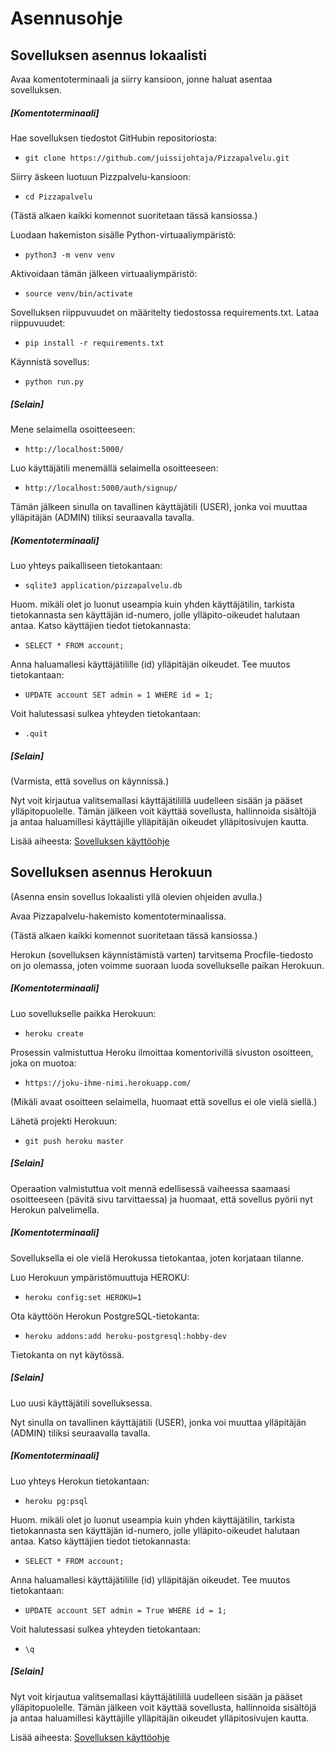 # Asennusohje

## Sovelluksen asennus lokaalisti

Avaa komentoterminaali ja siirry kansioon, jonne haluat asentaa sovelluksen.

##### [Komentoterminaali]

Hae sovelluksen tiedostot GitHubin repositoriosta:
- `git clone https://github.com/juissijohtaja/Pizzapalvelu.git`

Siirry äskeen luotuun Pizzpalvelu-kansioon:
- `cd Pizzapalvelu`

(Tästä alkaen kaikki komennot suoritetaan tässä kansiossa.)

Luodaan hakemiston sisälle Python-virtuaaliympäristö:
- `python3 -m venv venv`

Aktivoidaan tämän jälkeen virtuaaliympäristö:
- `source venv/bin/activate`

Sovelluksen riippuvuudet on määritelty tiedostossa requirements.txt. Lataa riippuvuudet:
- `pip install -r requirements.txt`

Käynnistä sovellus:
- `python run.py`

##### [Selain]

Mene selaimella osoitteeseen:
- `http://localhost:5000/`

Luo käyttäjätili menemällä selaimella osoitteeseen:
- `http://localhost:5000/auth/signup/`

Tämän jälkeen sinulla on tavallinen käyttäjätili (USER), jonka voi muuttaa ylläpitäjän (ADMIN) tiliksi seuraavalla tavalla.

##### [Komentoterminaali]

Luo yhteys paikalliseen tietokantaan:
- `sqlite3 application/pizzapalvelu.db`

Huom. mikäli olet jo luonut useampia kuin yhden käyttäjätilin, tarkista tietokannasta sen käyttäjän id-numero, jolle ylläpito-oikeudet halutaan antaa. Katso käyttäjien tiedot tietokannasta:
- `SELECT * FROM account;`

Anna haluamallesi käyttäjätilille (id) ylläpitäjän oikeudet. Tee muutos tietokantaan:
- `UPDATE account SET admin = 1 WHERE id = 1;`

Voit halutessasi sulkea yhteyden tietokantaan:
- `.quit`

##### [Selain]

(Varmista, että sovellus on käynnissä.)

Nyt voit kirjautua valitsemallasi käyttäjätilillä uudelleen sisään ja pääset ylläpitopuolelle.
Tämän jälkeen voit käyttää sovellusta, hallinnoida sisältöjä ja antaa haluamillesi käyttäjille ylläpitäjän oikeudet ylläpitosivujen kautta.

Lisää aiheesta:
[Sovelluksen käyttöohje](documentation/kayttoohje.md)


## Sovelluksen asennus Herokuun

(Asenna ensin sovellus lokaalisti yllä olevien ohjeiden avulla.)

Avaa Pizzapalvelu-hakemisto komentoterminaalissa.

(Tästä alkaen kaikki komennot suoritetaan tässä kansiossa.)

Herokun (sovelluksen käynnistämistä varten) tarvitsema Procfile-tiedosto on jo olemassa, joten voimme suoraan luoda sovellukselle paikan Herokuun.

##### [Komentoterminaali]

Luo sovellukselle paikka Herokuun: 
- `heroku create`

Prosessin valmistuttua Heroku ilmoittaa komentorivillä sivuston osoitteen, joka on muotoa:
- `https://joku-ihme-nimi.herokuapp.com/`

(Mikäli avaat osoitteen selaimella, huomaat että sovellus ei ole vielä siellä.)

Lähetä projekti Herokuun:
- `git push heroku master`

##### [Selain]

Operaation valmistuttua voit mennä edellisessä vaiheessa saamaasi osoitteeseen (pävitä sivu tarvittaessa) ja huomaat, että sovellus pyörii nyt Herokun palvelimella.

##### [Komentoterminaali]

Sovelluksella ei ole vielä Herokussa tietokantaa, joten korjataan tilanne.

Luo Herokuun ympäristömuuttuja HEROKU:
- `heroku config:set HEROKU=1`

Ota käyttöön Herokun PostgreSQL-tietokanta:
- `heroku addons:add heroku-postgresql:hobby-dev`

Tietokanta on nyt käytössä.

##### [Selain]

Luo uusi käyttäjätili sovelluksessa.

Nyt sinulla on tavallinen käyttäjätili (USER), jonka voi muuttaa ylläpitäjän (ADMIN) tiliksi seuraavalla tavalla.

##### [Komentoterminaali]

Luo yhteys Herokun tietokantaan:
- `heroku pg:psql`

Huom. mikäli olet jo luonut useampia kuin yhden käyttäjätilin, tarkista tietokannasta sen käyttäjän id-numero, jolle ylläpito-oikeudet halutaan antaa. Katso käyttäjien tiedot tietokannasta:
- `SELECT * FROM account;`

Anna haluamallesi käyttäjätilille (id) ylläpitäjän oikeudet. Tee muutos tietokantaan:
- `UPDATE account SET admin = True WHERE id = 1;`

Voit halutessasi sulkea yhteyden tietokantaan:
- `\q`

##### [Selain]

Nyt voit kirjautua valitsemallasi käyttäjätilillä uudelleen sisään ja pääset ylläpitopuolelle.
Tämän jälkeen voit käyttää sovellusta, hallinnoida sisältöjä ja antaa haluamillesi käyttäjille ylläpitäjän oikeudet ylläpitosivujen kautta.

Lisää aiheesta:
[Sovelluksen käyttöohje](documentation/kayttoohje.md)